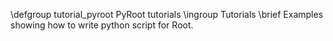 \defgroup tutorial_pyroot PyRoot tutorials
\ingroup Tutorials
\brief Examples showing how to write python script for Root.
